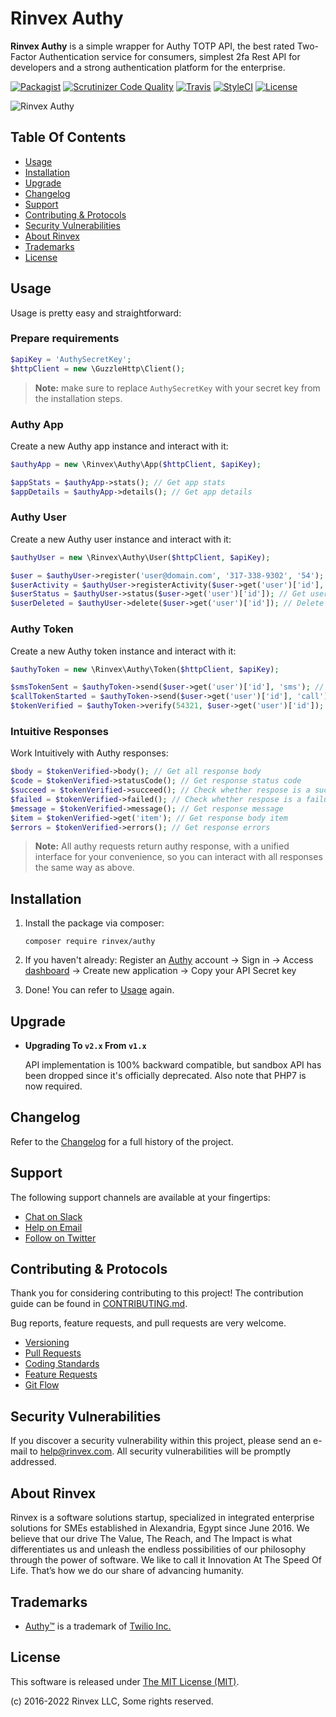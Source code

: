 # Rinvex Authy

**Rinvex Authy** is a simple wrapper for Authy TOTP API, the best rated Two-Factor Authentication service for consumers, simplest 2fa Rest API for developers and a strong authentication platform for the enterprise.

[![Packagist](https://img.shields.io/packagist/v/rinvex/authy.svg?label=Packagist&style=flat-square)](https://packagist.org/packages/rinvex/authy)
[![Scrutinizer Code Quality](https://img.shields.io/scrutinizer/g/rinvex/authy.svg?label=Scrutinizer&style=flat-square)](https://scrutinizer-ci.com/g/rinvex/authy/)
[![Travis](https://img.shields.io/travis/rinvex/authy.svg?label=TravisCI&style=flat-square)](https://travis-ci.org/rinvex/authy)
[![StyleCI](https://styleci.io/repos/73740838/shield)](https://styleci.io/repos/73740838)
[![License](https://img.shields.io/packagist/l/rinvex/authy.svg?label=License&style=flat-square)](https://github.com/rinvex/authy/blob/develop/LICENSE)

![Rinvex Authy](https://rinvex.com/assets/frontend/layout/img/products/rinvex-authy.png "Rinvex Authy")


## Table Of Contents

- [Usage](#usage)
- [Installation](#installation)
- [Upgrade](#upgrade)
- [Changelog](#changelog)
- [Support](#support)
- [Contributing & Protocols](#contributing--protocols)
- [Security Vulnerabilities](#security-vulnerabilities)
- [About Rinvex](#about-rinvex)
- [Trademarks](#trademarks)
- [License](#license)


## Usage

Usage is pretty easy and straightforward:

### Prepare requirements

```php
$apiKey = 'AuthySecretKey';
$httpClient = new \GuzzleHttp\Client();
```

> **Note:** make sure to replace `AuthySecretKey` with your secret key from the installation steps.

### Authy App

Create a new Authy app instance and interact with it:

```php
$authyApp = new \Rinvex\Authy\App($httpClient, $apiKey);

$appStats = $authyApp->stats(); // Get app stats
$appDetails = $authyApp->details(); // Get app details
```

### Authy User

Create a new Authy user instance and interact with it:

```php
$authyUser = new \Rinvex\Authy\User($httpClient, $apiKey);

$user = $authyUser->register('user@domain.com', '317-338-9302', '54'); // Register user
$userActivity = $authyUser->registerActivity($user->get('user')['id'], 'cookie_login', 'Test Data'); // Register user activity
$userStatus = $authyUser->status($user->get('user')['id']); // Get user status
$userDeleted = $authyUser->delete($user->get('user')['id']); // Delete user
```

### Authy Token

Create a new Authy token instance and interact with it:

```php
$authyToken = new \Rinvex\Authy\Token($httpClient, $apiKey);

$smsTokenSent = $authyToken->send($user->get('user')['id'], 'sms'); // Send SMS token
$callTokenStarted = $authyToken->send($user->get('user')['id'], 'call'); // Start automated call
$tokenVerified = $authyToken->verify(54321, $user->get('user')['id']); // Verify token
```

### Intuitive Responses

Work Intuitively with Authy responses:

```php
$body = $tokenVerified->body(); // Get all response body
$code = $tokenVerified->statusCode(); // Get response status code
$succeed = $tokenVerified->succeed(); // Check whether respose is a success
$failed = $tokenVerified->failed(); // Check whether respose is a failure
$message = $tokenVerified->message(); // Get response message
$item = $tokenVerified->get('item'); // Get response body item
$errors = $tokenVerified->errors(); // Get response errors
```

> **Note:** All authy requests return authy response, with a unified interface for your convenience, so you can interact with all responses the same way as above.


## Installation

1. Install the package via composer:
    ```shell
    composer require rinvex/authy
    ```

2. If you haven't already: Register an [Authy](https://www.authy.com) account -> Sign in -> Access [dashboard](https://dashboard.authy.com) -> Create new application -> Copy your API Secret key

3. Done! You can refer to [Usage](#usage) again.


## Upgrade

- **Upgrading To `v2.x` From `v1.x`**

  API implementation is 100% backward compatible, but sandbox API has been dropped since it's officially deprecated. Also note that PHP7 is now required.


## Changelog

Refer to the [Changelog](CHANGELOG.md) for a full history of the project.


## Support

The following support channels are available at your fingertips:

- [Chat on Slack](https://bit.ly/rinvex-slack)
- [Help on Email](mailto:help@rinvex.com)
- [Follow on Twitter](https://twitter.com/rinvex)


## Contributing & Protocols

Thank you for considering contributing to this project! The contribution guide can be found in [CONTRIBUTING.md](CONTRIBUTING.md).

Bug reports, feature requests, and pull requests are very welcome.

- [Versioning](CONTRIBUTING.md#versioning)
- [Pull Requests](CONTRIBUTING.md#pull-requests)
- [Coding Standards](CONTRIBUTING.md#coding-standards)
- [Feature Requests](CONTRIBUTING.md#feature-requests)
- [Git Flow](CONTRIBUTING.md#git-flow)


## Security Vulnerabilities

If you discover a security vulnerability within this project, please send an e-mail to [help@rinvex.com](help@rinvex.com). All security vulnerabilities will be promptly addressed.


## About Rinvex

Rinvex is a software solutions startup, specialized in integrated enterprise solutions for SMEs established in Alexandria, Egypt since June 2016. We believe that our drive The Value, The Reach, and The Impact is what differentiates us and unleash the endless possibilities of our philosophy through the power of software. We like to call it Innovation At The Speed Of Life. That’s how we do our share of advancing humanity.


## Trademarks

- [Authy™](https://www.authy.com) is a trademark of [Twilio Inc.](https://www.twilio.com)


## License

This software is released under [The MIT License (MIT)](LICENSE).

(c) 2016-2022 Rinvex LLC, Some rights reserved.
